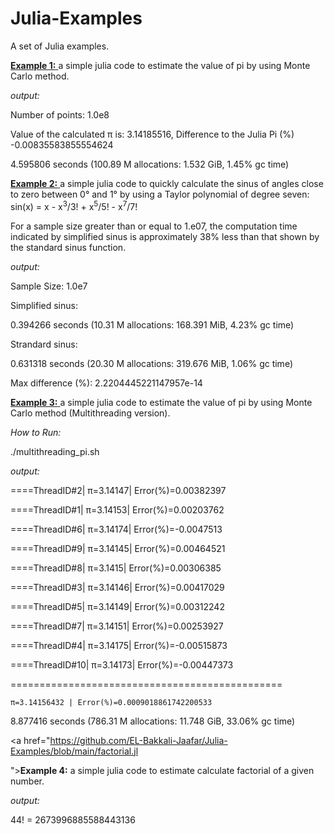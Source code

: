 # Julia-Examples
A set of Julia examples.


<a href="https://github.com/EL-Bakkali-Jaafar/Julia-Examples/blob/main/MC-%CF%80.jl
"><b>Example 1:</b> </a>
a simple julia code to estimate the value of pi by using Monte Carlo method.

<I>output:</I> 

<div class="border border-black-fade bg-red-light p-2 mb-2">
  
  Number of points: 1.0e8
  
  Value of the calculated π is: 3.14185516, Difference to the Julia Pi (%) -0.00835583855554624
  
  4.595806 seconds (100.89 M allocations: 1.532 GiB, 1.45% gc time)
  </div>
  
  
  

<a href="https://github.com/EL-Bakkali-Jaafar/Julia-Examples/blob/main/calc_sinus_small_angles.jl"><b>Example 2:</b> </a>
a simple julia code to quickly calculate the sinus of angles close to zero between 0° and 1° by using a Taylor polynomial of degree seven: 
sin(x) = x - x<sup>3</sup>/3! + x<sup>5</sup>/5! - x<sup>7</sup>/7!

For a sample size greater than or equal to 1.e07, the computation time indicated by simplified sinus is approximately 38% less than that shown by the standard sinus function.

<I>output:</I> 

Sample Size: 1.0e7

Simplified sinus: 

  0.394266 seconds (10.31 M allocations: 168.391 MiB, 4.23% gc time)
  
Strandard sinus: 

  0.631318 seconds (20.30 M allocations: 319.676 MiB, 1.06% gc time)
  
Max difference (%): 2.2204445221147957e-14


<a href="https://github.com/EL-Bakkali-Jaafar/Julia-Examples/blob/main/multithreading_pi.sh
"><b>Example 3:</b> </a>
a simple julia code to estimate the value of pi by using Monte Carlo method (Multithreading version).
 
 
 <I>How to Run:</I> 

 ./multithreading_pi.sh 
 
 <I>output:</I> 

====ThreadID#2| π=3.14147| Error(%)=0.00382397

====ThreadID#1| π=3.14153| Error(%)=0.00203762

====ThreadID#6| π=3.14174| Error(%)=-0.0047513

====ThreadID#9| π=3.14145| Error(%)=0.00464521

====ThreadID#8| π=3.1415| Error(%)=0.00306385

====ThreadID#3| π=3.14146| Error(%)=0.00417029

====ThreadID#5| π=3.14149| Error(%)=0.00312242

====ThreadID#7| π=3.14151| Error(%)=0.00253927

====ThreadID#4| π=3.14175| Error(%)=-0.00515873

====ThreadID#10| π=3.14173| Error(%)=-0.00447373

===============================================

    π=3.14156432 | Error(%)=0.0009018861742200533
    
  8.877416 seconds (786.31 M allocations: 11.748 GiB, 33.06% gc time)
  


<a href="https://github.com/EL-Bakkali-Jaafar/Julia-Examples/blob/main/factorial.jl

"><b>Example 4:</b> </a>
a simple julia code to estimate calculate factorial of a given number.

<I>output:</I> 


44! = 2673996885588443136




